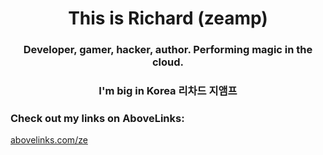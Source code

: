 <h1 align="center">This is Richard (zeamp)</h1>
<h3 align="center">Developer, gamer, hacker, author. Performing magic in the cloud.</h3>
<h3 align="center">I'm big in Korea 리차드 지앰프</h3>

<h3 align="left">Check out my links on AboveLinks:</h3>
<p align="left">
<a href="https://abovelinks.com/ze" target="blank">abovelinks.com/ze</a>
</p>

<!-- A staff meeting, but everyone's required to bring an actual staff. -->

